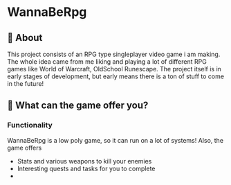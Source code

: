 # WannaBeRpg

## :book: About

This project consists of an RPG type singleplayer video game i am making. The whole idea came from me liking and playing a lot of different RPG games like World of Warcraft, OldSchool Runescape.
The project itself is in early stages of development, but early means there is a ton of stuff to come in the future!

## :wrench: What can the game offer you?

### Functionality

WannaBeRpg is a low poly game, so it can run on a lot of systems!
Also, the game offers
- Stats and various weapons to kill your enemies
- Interesting quests and tasks for you to complete
-  